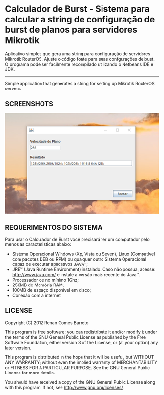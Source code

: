 # Calculador de Burst - Sistema para calcular a string de configuração de burst de planos para servidores Mikrotik

Aplicativo simples que gera uma string para configuração de servidores Mikrotik RouterOS. Ajuste o código fonte para suas confgurações de bust.
O programa pode ser facilmente recompilado utilizando o Netbeans IDE e JDK.

- - -

Simple application that generates a string for setting up Mikrotik RouterOS servers.

## SCREENSHOTS
<p align="center">
  <img alt="Calculadora de Bust" src="https://github.com/RenanGBarreto/calculadordeburst/raw/master/screenshots/screenshot-1.png">
</p>

## REQUERIMENTOS DO SISTEMA

Para usar o Calculador de Burst você precisará ter um computador pelo menos as caracteristicas abaixo:
* Sistema Operacional Windows (Xp, Vista ou Seven), Linux
   (Compatível com pacotes DEB ou RPM) ou qualquer outro Sistema Operacional capaz
   de executar aplicativos JAVA™;
* JRE™ (Java Runtime Environment) instalado. Caso não possua, acesse:
   http://www.java.com/ e instale a versão mais recente do Java™.
* Processador de no mínimo 1Ghz;
* 256MB de Memória RAM;
* 100MB de espaço disponível em disco;
* Conexão com a internet.

## LICENSE

Copyright (C) 2012 Renan Gomes Barreto

This program is free software: you can redistribute it and/or modify
it under the terms of the GNU General Public License as published by
the Free Software Foundation, either version 3 of the License, or
(at your option) any later version.

This program is distributed in the hope that it will be useful,
but WITHOUT ANY WARRANTY; without even the implied warranty of
MERCHANTABILITY or FITNESS FOR A PARTICULAR PURPOSE.  See the
GNU General Public License for more details.

You should have received a copy of the GNU General Public License
along with this program.  If not, see http://www.gnu.org/licenses/.